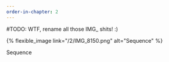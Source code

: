 ```yaml
---
order-in-chapter: 2
---
```


#TODO: WTF, rename all those IMG_ shits! :)

{% flexible_image link="/2/IMG_8150.png" alt="Sequence" %}

[//]: # ([![Sequence]&#40;{{ site.baseurl }}/assets/images/2/IMG_8150.png&#41;)

[//]: # (]&#40;{{ site.baseurl }}/assets/images/2/IMG_8150.png&#41;)

Sequence
